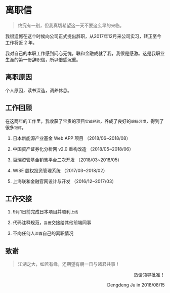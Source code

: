 # 离职信

> 终究有一别，但我真切希望这一天不要这么早的来临。

我很遗憾在这个时候向公司正式提出辞职，从2017年12月来公司实习，转正至今工作将近 2 年。

我对自己的本职工作感到问心无愧，联和金融成就了我，我很是感激。这是我职业生涯的第一份辞职信，所以倍感沉重。

## 离职原因

个人原因，读书深造，调养休息。

## 工作回顾

在这两年的工作里，我收获了宝贵的项目`实战经验`，养成了良好的`编码习惯`，得到了很多`锻炼`。

1. 日本新能源产业基金 Web APP 项目 （2018/06~2018/08）

2. 中国资产证券化分析网 v2.0 重构改造 （2018/05~2018/06）

3. 百瑞资管基金销售平台二次开发 （2018/03~2018/05）

4. WISE 股权投资管理系统 （2017/03~2018/02）

5. 上海联和金融官网设计与开发 （2016/12~2017/03）

## 工作交接

1. 9月1日前完成日本项目并顺利`上线`

2. 代码注释规范，`妥善`交接给其他前端同事

3. 不向任何人`泄露`自己的离职情况

## 致谢

> 江湖之大，如若有缘，还期望有朝一日与诸君共事！

<p align="right">恳请领导批准！</p>

<p align="right">Dengdeng Ju in 2018/08/15</p>